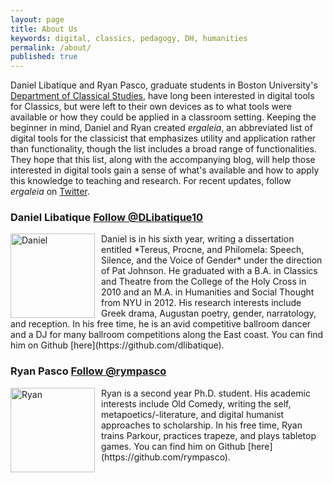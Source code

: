 ```yaml
---
layout: page
title: About Us
keywords: digital, classics, pedagogy, DH, humanities
permalink: /about/
published: true
---
```


Daniel Libatique and Ryan Pasco, graduate students in Boston University's [Department of Classical Studies](http://www.bu.edu/classics/), have long been interested in digital tools for Classics, but were left to their own devices as to what tools were available or how they could be applied in a classroom setting. Keeping the beginner in mind, Daniel and Ryan created *ergaleia*, an abbreviated list of digital tools for the classicist that emphasizes utility and application rather than functionality, though the list includes a broad range of functionalities. They hope that this list, along with the accompanying blog, will help those interested in digital tools gain a sense of what's available and how to apply this knowledge to teaching and research. For recent updates, follow *ergaleia* on [Twitter](http://twitter.com/ta_ergaleia).

### Daniel Libatique <a href="https://twitter.com/DLibatique10?ref_src=twsrc%5Etfw" class="twitter-follow-button" data-show-count="false">Follow @DLibatique10</a><script async src="https://platform.twitter.com/widgets.js" charset="utf-8"></script>
<img src="https://budigitalclassics.github.io/images/dlibatique_circle.png" align="left" alt="Daniel" style="width: 135px; margin: 0px 10px 0px 0px;"/>
Daniel is in his sixth year, writing a dissertation entitled *Tereus, Procne, and Philomela: Speech, Silence, and the Voice of Gender* under the direction of Pat Johnson. He graduated with a B.A. in Classics and Theatre from the College of the Holy Cross in 2010 and an M.A. in Humanities and Social Thought from NYU in 2012. His research interests include Greek drama, Augustan poetry, gender, narratology, and reception. In his free time, he is an avid competitive ballroom dancer and a DJ for many ballroom competitions along the East coast. You can find him on Github [here](https://github.com/dlibatique).

### Ryan Pasco <a href="https://twitter.com/rympasco?ref_src=twsrc%5Etfw" class="twitter-follow-button" data-show-count="false">Follow @rympasco</a><script async src="https://platform.twitter.com/widgets.js" charset="utf-8"></script>
<img src="https://budigitalclassics.github.io/images/rympasco_circle.png" align="left" alt="Ryan" style="width: 135px; margin: 0px 10px 0px 0px;"/>
Ryan is a second year Ph.D. student. His academic interests include Old Comedy, writing the self, metapoetics/-literature, and digital humanist approaches to scholarship. In his free time, Ryan trains Parkour, practices trapeze, and plays tabletop games. You can find him on Github [here](https://github.com/rympasco).
